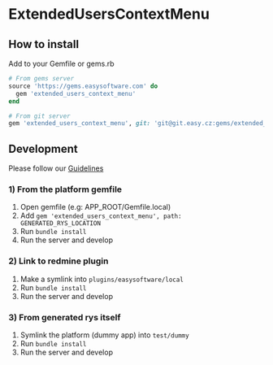 # ExtendedUsersContextMenu

<!--
  -- Replace for true repository location
  --
[![coverage report](https://git.easy.cz/platform-2.0/features/extended_users_context_menu/badges/master/coverage.svg)](https://git.easy.cz/platform-2.0/features/extended_users_context_menu/commits/master)
  --
-->

## How to install

Add to your Gemfile or gems.rb

```ruby
# From gems server
source 'https://gems.easysoftware.com' do
  gem 'extended_users_context_menu'
end

# From git server
gem 'extended_users_context_menu', git: 'git@git.easy.cz:gems/extended_users_context_menu', branch: 'master'
```

## Development

Please follow our [Guidelines](https://git.easy.cz/external/guidelines/wikis/home)

### 1) From the platform gemfile

1. Open gemfile (e.g: APP_ROOT/Gemfile.local)
2. Add `gem 'extended_users_context_menu', path: GENERATED_RYS_LOCATION`
3. Run `bundle install`
4. Run the server and develop

### 2) Link to redmine plugin

1. Make a symlink into `plugins/easysoftware/local`
2. Run `bundle install`
3. Run the server and develop

### 3) From generated rys itself

1. Symlink the platform (dummy app) into `test/dummy`
2. Run `bundle install`
3. Run the server and develop
